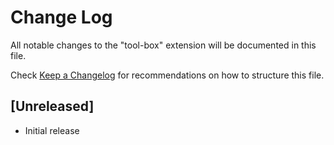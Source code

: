 # Change Log

All notable changes to the "tool-box" extension will be documented in this file.

Check [Keep a Changelog](http://keepachangelog.com/) for recommendations on how to structure this file.

## [Unreleased]

- Initial release